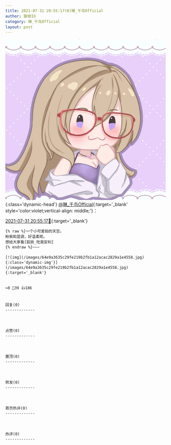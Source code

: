 ```yaml
---
title: 2021-07-31 20:55:17(0)琳_千鸟Official
author: 御坂IO
category: 琳_千鸟Official
layout: post
---
```


![img](/images/c0a88f85ebd0d056f37b114e0748e69556c8b488.jpg){:class='dynamic-head'}
[@琳_千鸟Official](https://space.bilibili.com/1620923329/dynamic){:target='_blank' style='color:violet;vertical-align: middle;'}：

[2021-07-31 20:55:17🔗](https://t.bilibili.com/553611479050851931){:target='_blank'}

~~~
{% raw %}一个小可爱拍的天空。
粉紫和蓝调，好温柔呢。
想给大家看[狐妖_吃我安利]
{% endraw %}~~~

[![img](/images/64e9a3635c29fe219b2fb1a12acac2829a1e4558.jpg){:class='dynamic-img'}](/images/64e9a3635c29fe219b2fb1a12acac2829a1e4558.jpg){:target='_blank'}


↪️0 💬39 👍186


回复(0)
-------------



点赞(0)
-------------



置顶(0)
-------------



转发(0)
-------------



首页热评(0)
-------------



热评(0)
-------------



